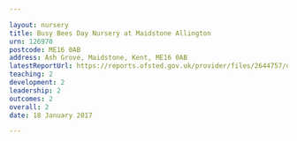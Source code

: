 ```yaml
---

layout: nursery
title: Busy Bees Day Nursery at Maidstone Allington
urn: 126970
postcode: ME16 0AB
address: Ash Grove, Maidstone, Kent, ME16 0AB
latestReportUrl: https://reports.ofsted.gov.uk/provider/files/2644757/urn/126970.pdf
teaching: 2
development: 2
leadership: 2
outcomes: 2
overall: 2
date: 18 January 2017

---
```

